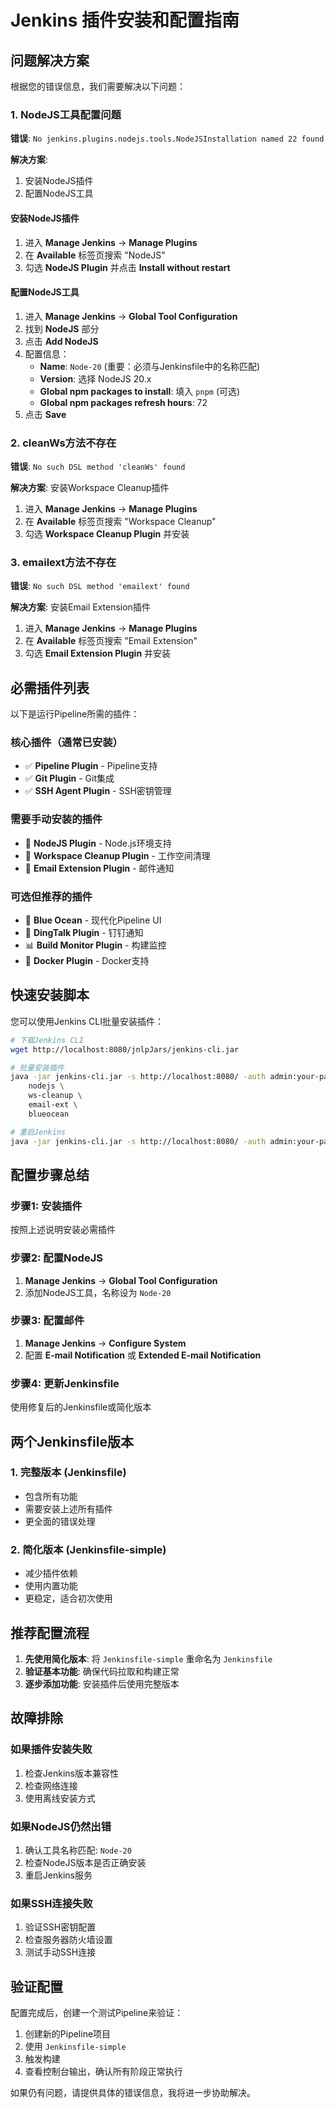 # Jenkins 插件安装和配置指南

## 问题解决方案

根据您的错误信息，我们需要解决以下问题：

### 1. NodeJS工具配置问题

**错误**: `No jenkins.plugins.nodejs.tools.NodeJSInstallation named 22 found`

**解决方案**:
1. 安装NodeJS插件
2. 配置NodeJS工具

#### 安装NodeJS插件
1. 进入 **Manage Jenkins** → **Manage Plugins**
2. 在 **Available** 标签页搜索 "NodeJS"
3. 勾选 **NodeJS Plugin** 并点击 **Install without restart**

#### 配置NodeJS工具
1. 进入 **Manage Jenkins** → **Global Tool Configuration**
2. 找到 **NodeJS** 部分
3. 点击 **Add NodeJS**
4. 配置信息：
   - **Name**: `Node-20` (重要：必须与Jenkinsfile中的名称匹配)
   - **Version**: 选择 NodeJS 20.x
   - **Global npm packages to install**: 填入 `pnpm` (可选)
   - **Global npm packages refresh hours**: 72
5. 点击 **Save**

### 2. cleanWs方法不存在

**错误**: `No such DSL method 'cleanWs' found`

**解决方案**: 安装Workspace Cleanup插件

1. 进入 **Manage Jenkins** → **Manage Plugins**
2. 在 **Available** 标签页搜索 "Workspace Cleanup"
3. 勾选 **Workspace Cleanup Plugin** 并安装

### 3. emailext方法不存在

**错误**: `No such DSL method 'emailext' found`

**解决方案**: 安装Email Extension插件

1. 进入 **Manage Jenkins** → **Manage Plugins**
2. 在 **Available** 标签页搜索 "Email Extension"
3. 勾选 **Email Extension Plugin** 并安装

## 必需插件列表

以下是运行Pipeline所需的插件：

### 核心插件（通常已安装）
- ✅ **Pipeline Plugin** - Pipeline支持
- ✅ **Git Plugin** - Git集成
- ✅ **SSH Agent Plugin** - SSH密钥管理

### 需要手动安装的插件
- 🔧 **NodeJS Plugin** - Node.js环境支持
- 🧹 **Workspace Cleanup Plugin** - 工作空间清理
- 📧 **Email Extension Plugin** - 邮件通知

### 可选但推荐的插件
- 🎨 **Blue Ocean** - 现代化Pipeline UI
- 🔔 **DingTalk Plugin** - 钉钉通知
- 📊 **Build Monitor Plugin** - 构建监控
- 🐳 **Docker Plugin** - Docker支持

## 快速安装脚本

您可以使用Jenkins CLI批量安装插件：

```bash
# 下载Jenkins CLI
wget http://localhost:8080/jnlpJars/jenkins-cli.jar

# 批量安装插件
java -jar jenkins-cli.jar -s http://localhost:8080/ -auth admin:your-password install-plugin \
    nodejs \
    ws-cleanup \
    email-ext \
    blueocean

# 重启Jenkins
java -jar jenkins-cli.jar -s http://localhost:8080/ -auth admin:your-password restart
```

## 配置步骤总结

### 步骤1: 安装插件
按照上述说明安装必需插件

### 步骤2: 配置NodeJS
1. **Manage Jenkins** → **Global Tool Configuration**
2. 添加NodeJS工具，名称设为 `Node-20`

### 步骤3: 配置邮件
1. **Manage Jenkins** → **Configure System**
2. 配置 **E-mail Notification** 或 **Extended E-mail Notification**

### 步骤4: 更新Jenkinsfile
使用修复后的Jenkinsfile或简化版本

## 两个Jenkinsfile版本

### 1. 完整版本 (Jenkinsfile)
- 包含所有功能
- 需要安装上述所有插件
- 更全面的错误处理

### 2. 简化版本 (Jenkinsfile-simple)  
- 减少插件依赖
- 使用内置功能
- 更稳定，适合初次使用

## 推荐配置流程

1. **先使用简化版本**: 将 `Jenkinsfile-simple` 重命名为 `Jenkinsfile`
2. **验证基本功能**: 确保代码拉取和构建正常
3. **逐步添加功能**: 安装插件后使用完整版本

## 故障排除

### 如果插件安装失败
1. 检查Jenkins版本兼容性
2. 检查网络连接
3. 使用离线安装方式

### 如果NodeJS仍然出错
1. 确认工具名称匹配: `Node-20`
2. 检查NodeJS版本是否正确安装
3. 重启Jenkins服务

### 如果SSH连接失败
1. 验证SSH密钥配置
2. 检查服务器防火墙设置
3. 测试手动SSH连接

## 验证配置

配置完成后，创建一个测试Pipeline来验证：

1. 创建新的Pipeline项目
2. 使用 `Jenkinsfile-simple`
3. 触发构建
4. 查看控制台输出，确认所有阶段正常执行

如果仍有问题，请提供具体的错误信息，我将进一步协助解决。